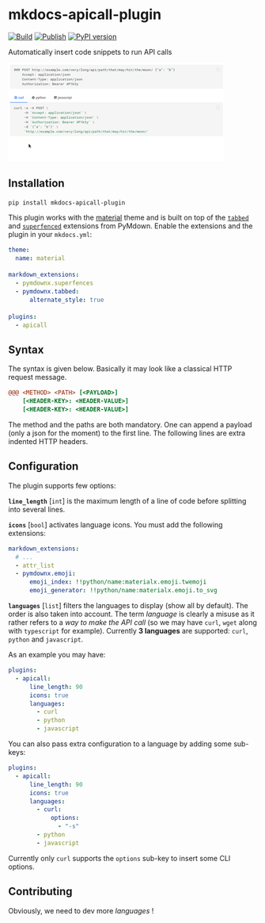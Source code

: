 # mkdocs-apicall-plugin

[![Build](https://github.com/asiffer/mkdocs-apicall-plugin/actions/workflows/build.yaml/badge.svg)](https://github.com/asiffer/mkdocs-apicall-plugin/actions/workflows/build.yaml)
[![Publish](https://github.com/asiffer/mkdocs-apicall-plugin/actions/workflows/publish.yaml/badge.svg)](https://github.com/asiffer/mkdocs-apicall-plugin/actions/workflows/publish.yaml)
[![PyPI version](https://badge.fury.io/py/mkdocs-apicall-plugin.svg)](https://badge.fury.io/py/mkdocs-apicall-plugin)

Automatically insert code snippets to run API calls

![](assets/example2.gif)

## Installation

```shell
pip install mkdocs-apicall-plugin
```

This plugin works with the [material](https://squidfunk.github.io/mkdocs-material/) theme and is built on top of the [`tabbed`](https://facelessuser.github.io/pymdown-extensions/extensions/tabbed/) and [`superfenced`](https://facelessuser.github.io/pymdown-extensions/extensions/superfences/) extensions from PyMdown. Enable the extensions and the plugin in your `mkdocs.yml`:

```yaml
theme:
  name: material

markdown_extensions:
  - pymdownx.superfences
  - pymdownx.tabbed:
      alternate_style: true

plugins:
  - apicall
```


## Syntax

The syntax is given below. Basically it may look like a classical HTTP request message.

```ini
@@@ <METHOD> <PATH> [<PAYLOAD>]
    [<HEADER-KEY>: <HEADER-VALUE>]
    [<HEADER-KEY>: <HEADER-VALUE>]
```

The method and the paths are both mandatory. 
One can append a payload (only a json for the moment) to the first line.
The following lines are extra indented HTTP headers.

## Configuration

The plugin supports few options:

**`line_length`** [`int`] is the maximum length of a line of code before splitting into several lines.

**`icons`** [`bool`] activates language icons. You must add the following extensions:

```yaml
markdown_extensions:
  # ...   
  - attr_list
  - pymdownx.emoji:
      emoji_index: !!python/name:materialx.emoji.twemoji
      emoji_generator: !!python/name:materialx.emoji.to_svg
```


**`languages`** [`list`] filters the languages to display (show all by default). The order is also taken into account. The term *language* is clearly a misuse as it rather refers to a *way to make the API call* (so we may have `curl`, `wget` along with `typescript` for example). Currently **3 languages** are supported: `curl`, `python` and `javascript`.

As an example you may have:

```yaml
plugins:
  - apicall:
      line_length: 90
      icons: true
      languages:
        - curl
        - python
        - javascript
```

You can also pass extra configuration to a language by adding some sub-keys:

```yaml
plugins:
  - apicall:
      line_length: 90
      icons: true
      languages:
        - curl:
            options:
              - "-s"
        - python
        - javascript
```

Currently only `curl` supports the `options` sub-key to insert some CLI options.

## Contributing

Obviously, we need to dev more *languages* !